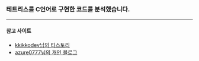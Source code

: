 ### 테트리스를 C언어로 구현한 코드를 분석했습니다.

<hr>

#### 참고 사이트
+ <a href="https://kkikkodev.tistory.com/">kkikkodev님의 티스토리</a>
+ <a href="https://m.blog.naver.com/PostList.naver?blogId=azure0777">azure0777님의 개인 블로그</a>
